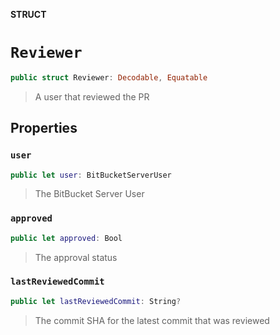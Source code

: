 **STRUCT**

# `Reviewer`

```swift
public struct Reviewer: Decodable, Equatable
```

> A user that reviewed the PR

## Properties
### `user`

```swift
public let user: BitBucketServerUser
```

> The BitBucket Server User

### `approved`

```swift
public let approved: Bool
```

> The approval status

### `lastReviewedCommit`

```swift
public let lastReviewedCommit: String?
```

> The commit SHA for the latest commit that was reviewed
